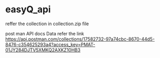 # easyQ_api
reffer the collection in collection.zip file    

post man API docs Data refer the link https://api.postman.com/collections/17582732-97a74cbc-8670-44d5-8476-c354625293a4?access_key=PMAT-01JY284DJTV5XMKQ2AXKZ10HB3